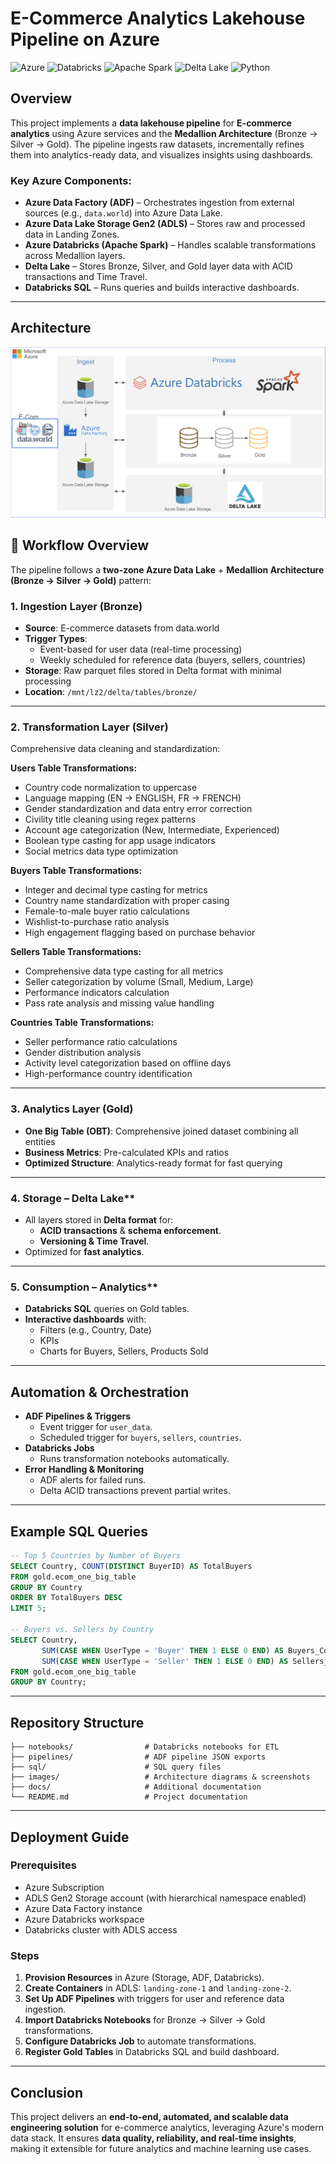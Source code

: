 # E-Commerce Analytics Lakehouse Pipeline on Azure

![Azure](https://img.shields.io/badge/Azure-0078D4?style=for-the-badge&logo=microsoft-azure&logoColor=white)
![Databricks](https://img.shields.io/badge/Databricks-FF3621?style=for-the-badge&logo=databricks&logoColor=white)
![Apache Spark](https://img.shields.io/badge/Apache%20Spark-E25A1C?style=for-the-badge&logo=apache-spark&logoColor=white)
![Delta Lake](https://img.shields.io/badge/Delta%20Lake-003366?style=for-the-badge&logo=delta&logoColor=white)
![Python](https://img.shields.io/badge/Python-3776AB?style=for-the-badge&logo=python&logoColor=white)


## Overview
This project implements a **data lakehouse pipeline** for **E-commerce analytics** using Azure services and the **Medallion Architecture** (Bronze → Silver → Gold). The pipeline ingests raw datasets, incrementally refines them into analytics-ready data, and visualizes insights using dashboards.

### Key Azure Components:
- **Azure Data Factory (ADF)** – Orchestrates ingestion from external sources (e.g., `data.world`) into Azure Data Lake.
- **Azure Data Lake Storage Gen2 (ADLS)** – Stores raw and processed data in Landing Zones.
- **Azure Databricks (Apache Spark)** – Handles scalable transformations across Medallion layers.
- **Delta Lake** – Stores Bronze, Silver, and Gold layer data with ACID transactions and Time Travel.
- **Databricks SQL** – Runs queries and builds interactive dashboards.

---

## Architecture

![E-Commerce Data Pipeline Architecture](images/architecture.png)


## 🔄 Workflow Overview

The pipeline follows a **two-zone Azure Data Lake** + **Medallion Architecture (Bronze → Silver → Gold)** pattern:

### 1. Ingestion Layer (Bronze)
- **Source**: E-commerce datasets from data.world
- **Trigger Types**:
  - Event-based for user data (real-time processing)
  - Weekly scheduled for reference data (buyers, sellers, countries)
- **Storage**: Raw parquet files stored in Delta format with minimal processing
- **Location**: `/mnt/lz2/delta/tables/bronze/`

---

### 2. Transformation Layer (Silver)
Comprehensive data cleaning and standardization:

**Users Table Transformations:**
- Country code normalization to uppercase
- Language mapping (EN → ENGLISH, FR → FRENCH)
- Gender standardization and data entry error correction
- Civility title cleaning using regex patterns
- Account age categorization (New, Intermediate, Experienced)
- Boolean type casting for app usage indicators
- Social metrics data type optimization

**Buyers Table Transformations:**
- Integer and decimal type casting for metrics
- Country name standardization with proper casing
- Female-to-male buyer ratio calculations
- Wishlist-to-purchase ratio analysis
- High engagement flagging based on purchase behavior

**Sellers Table Transformations:**
- Comprehensive data type casting for all metrics
- Seller categorization by volume (Small, Medium, Large)
- Performance indicators calculation
- Pass rate analysis and missing value handling

**Countries Table Transformations:**
- Seller performance ratio calculations
- Gender distribution analysis
- Activity level categorization based on offline days
- High-performance country identification

---
### 3. Analytics Layer (Gold)
- **One Big Table (OBT)**: Comprehensive joined dataset combining all entities
- **Business Metrics**: Pre-calculated KPIs and ratios
- **Optimized Structure**: Analytics-ready format for fast querying

---
### 4. Storage – Delta Lake**
- All layers stored in **Delta format** for:
  - **ACID transactions** & **schema enforcement**.
  - **Versioning & Time Travel**.
- Optimized for **fast analytics**.

---

### 5. Consumption – Analytics**
- **Databricks SQL** queries on Gold tables.
- **Interactive dashboards** with:
  - Filters (e.g., Country, Date)
  - KPIs
  - Charts for Buyers, Sellers, Products Sold
---

## Automation & Orchestration
- **ADF Pipelines & Triggers**
  - Event trigger for `user_data`.
  - Scheduled trigger for `buyers`, `sellers`, `countries`.
- **Databricks Jobs**
  - Runs transformation notebooks automatically.
- **Error Handling & Monitoring**
  - ADF alerts for failed runs.
  - Delta ACID transactions prevent partial writes.

---

## Example SQL Queries
```sql
-- Top 5 Countries by Number of Buyers
SELECT Country, COUNT(DISTINCT BuyerID) AS TotalBuyers
FROM gold.ecom_one_big_table
GROUP BY Country
ORDER BY TotalBuyers DESC
LIMIT 5;

-- Buyers vs. Sellers by Country
SELECT Country,
       SUM(CASE WHEN UserType = 'Buyer' THEN 1 ELSE 0 END) AS Buyers_Count,
       SUM(CASE WHEN UserType = 'Seller' THEN 1 ELSE 0 END) AS Sellers_Count
FROM gold.ecom_one_big_table
GROUP BY Country;
```

---

## Repository Structure
```
├── notebooks/                # Databricks notebooks for ETL
├── pipelines/                # ADF pipeline JSON exports
├── sql/                      # SQL query files
├── images/                   # Architecture diagrams & screenshots
├── docs/                     # Additional documentation
└── README.md                 # Project documentation
```

---

## Deployment Guide
### Prerequisites
- Azure Subscription
- ADLS Gen2 Storage account (with hierarchical namespace enabled)
- Azure Data Factory instance
- Azure Databricks workspace
- Databricks cluster with ADLS access

### Steps
1. **Provision Resources** in Azure (Storage, ADF, Databricks).
2. **Create Containers** in ADLS: `landing-zone-1` and `landing-zone-2`.
3. **Set Up ADF Pipelines** with triggers for user and reference data ingestion.
4. **Import Databricks Notebooks** for Bronze → Silver → Gold transformations.
5. **Configure Databricks Job** to automate transformations.
6. **Register Gold Tables** in Databricks SQL and build dashboard.

---

## Conclusion
This project delivers an **end-to-end, automated, and scalable data engineering solution** for e-commerce analytics, leveraging Azure's modern data stack. It ensures **data quality, reliability, and real-time insights**, making it extensible for future analytics and machine learning use cases.

